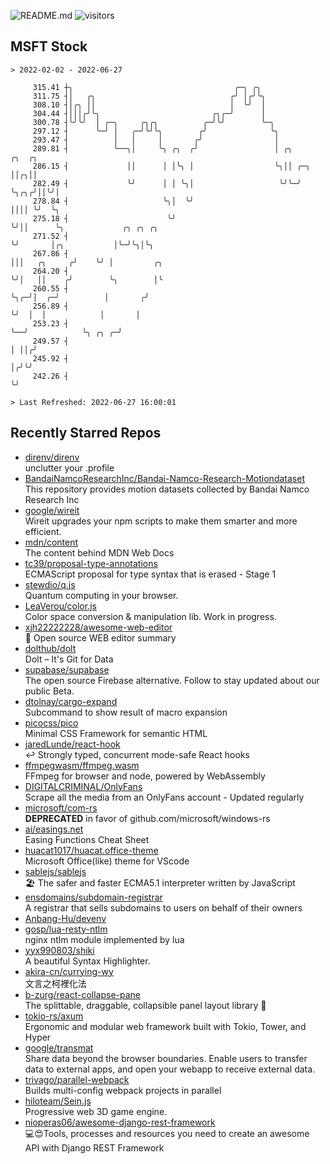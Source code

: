 ![README.md](https://github.com/Gerhut/Gerhut/workflows/README.md/badge.svg)
![visitors](https://visitors.vercel.app/Gerhut/Gerhut?token=8cf69d1f6813d272ef062726b6070c9be4ff72038cfe5a7ded7384a8da65d866)

## MSFT Stock

```
> 2022-02-02 - 2022-06-27

     315.41 ┼╮                                    ╭─╮ ╭╮                                                         
     311.75 ┤│   ╭╮                              ╭╯ │╭╯╰╮                                                        
     308.10 ┤│╭╮ ││                              │  ╰╯  │                                                        
     304.44 ┤│││╭╯╰╮                         ╭╮╭─╯      │                                                        
     300.78 ┤╰╯╰╯  │ ╭─╮     ╭╮╭╮          ╭─╯╰╯        ╰─╮                                                      
     297.12 ┤      ╰─╯ │   ╭─╯╰╯╰╮        ╭╯              ╰╮                                                     
     293.47 ┤          │   │     │       ╭╯                │                                                     
     289.81 ┤          ╰──╮│     ╰╮ ╭╮  ╭╯                 │ ╭╮        ╭╮  ╭╮                                    
     286.15 ┤             ││      │ │╰╮ │                  ╰╮││ ╭─╮    ││╭╮││                                    
     282.49 ┤             ╰╯      │ │ ╰╮│                   ╰╯╰─╯ ╰╮╭╮╭╯││╰╯│                                    
     278.84 ┤                     ╰╮│  ╰╯                          ││││ ╰╯  ╰╮                                   
     275.18 ┤                      ╰╯                              ╰╯││      ╰╮             ╭╮ ╭╮ ╭╮             
     271.52 ┤                                                        ╰╯       │╭╮           │╰─╯╰╮│╰╮            
     267.86 ┤                                                                 │││   ╭╮     ╭╯    ╰╯ │         ╭╮ 
     264.20 ┤                                                                 ╰╯│   ││    ╭╯        ╰╮        │╰ 
     260.55 ┤                                                                   ╰╮╭─╯│  ╭─╯          │       ╭╯  
     256.89 ┤                                                                    ╰╯  │  │            │       │   
     253.23 ┤                                                                        ╰──╯            ╰╮ ╭╮ ╭─╯   
     249.57 ┤                                                                                         │ ││╭╯     
     245.92 ┤                                                                                         │╭╯╰╯      
     242.26 ┤                                                                                         ╰╯         

> Last Refreshed: 2022-06-27 16:00:01
```

## Recently Starred Repos

- [direnv/direnv](https://github.com/direnv/direnv)  
  unclutter your .profile
- [BandaiNamcoResearchInc/Bandai-Namco-Research-Motiondataset](https://github.com/BandaiNamcoResearchInc/Bandai-Namco-Research-Motiondataset)  
  This repository provides motion datasets collected by Bandai Namco Research Inc
- [google/wireit](https://github.com/google/wireit)  
  Wireit upgrades your npm scripts to make them smarter and more efficient.
- [mdn/content](https://github.com/mdn/content)  
  The content behind MDN Web Docs
- [tc39/proposal-type-annotations](https://github.com/tc39/proposal-type-annotations)  
  ECMAScript proposal for type syntax that is erased - Stage 1
- [stewdio/q.js](https://github.com/stewdio/q.js)  
  Quantum computing in your browser.
- [LeaVerou/color.js](https://github.com/LeaVerou/color.js)  
  Color space conversion & manipulation lib. Work in progress.
- [xjh22222228/awesome-web-editor](https://github.com/xjh22222228/awesome-web-editor)  
  🔨  Open source WEB editor summary
- [dolthub/dolt](https://github.com/dolthub/dolt)  
  Dolt – It's Git for Data
- [supabase/supabase](https://github.com/supabase/supabase)  
  The open source Firebase alternative. Follow to stay updated about our public Beta.
- [dtolnay/cargo-expand](https://github.com/dtolnay/cargo-expand)  
  Subcommand to show result of macro expansion
- [picocss/pico](https://github.com/picocss/pico)  
  Minimal CSS Framework for semantic HTML
- [jaredLunde/react-hook](https://github.com/jaredLunde/react-hook)  
  ↩ Strongly typed, concurrent mode-safe React hooks
- [ffmpegwasm/ffmpeg.wasm](https://github.com/ffmpegwasm/ffmpeg.wasm)  
  FFmpeg for browser and node, powered by WebAssembly
- [DIGITALCRIMINAL/OnlyFans](https://github.com/DIGITALCRIMINAL/OnlyFans)  
  Scrape all the media from an OnlyFans account - Updated regularly
- [microsoft/com-rs](https://github.com/microsoft/com-rs)  
  **DEPRECATED** in favor of github.com/microsoft/windows-rs
- [ai/easings.net](https://github.com/ai/easings.net)  
  Easing Functions Cheat Sheet
- [huacat1017/huacat.office-theme](https://github.com/huacat1017/huacat.office-theme)  
  Microsoft Office(like) theme for VScode
- [sablejs/sablejs](https://github.com/sablejs/sablejs)  
  🏖️ The safer and faster ECMA5.1 interpreter written by JavaScript
- [ensdomains/subdomain-registrar](https://github.com/ensdomains/subdomain-registrar)  
  A registrar that sells subdomains to users on behalf of their owners
- [Anbang-Hu/devenv](https://github.com/Anbang-Hu/devenv)  
- [gosp/lua-resty-ntlm](https://github.com/gosp/lua-resty-ntlm)  
  nginx ntlm module implemented by lua
- [yyx990803/shiki](https://github.com/yyx990803/shiki)  
  A beautiful Syntax Highlighter.
- [akira-cn/currying-wy](https://github.com/akira-cn/currying-wy)  
  文言之柯裡化法
- [b-zurg/react-collapse-pane](https://github.com/b-zurg/react-collapse-pane)  
  The splittable, draggable, collapsible panel layout library 🎉
- [tokio-rs/axum](https://github.com/tokio-rs/axum)  
  Ergonomic and modular web framework built with Tokio, Tower, and Hyper
- [google/transmat](https://github.com/google/transmat)  
  Share data beyond the browser boundaries. Enable users to transfer data to external apps, and open your webapp to receive external data.
- [trivago/parallel-webpack](https://github.com/trivago/parallel-webpack)  
  Builds multi-config webpack projects in parallel
- [hiloteam/Sein.js](https://github.com/hiloteam/Sein.js)  
  Progressive web 3D game engine.
- [nioperas06/awesome-django-rest-framework](https://github.com/nioperas06/awesome-django-rest-framework)  
   💻😍Tools, processes and resources you need to create an awesome API with Django REST Framework
